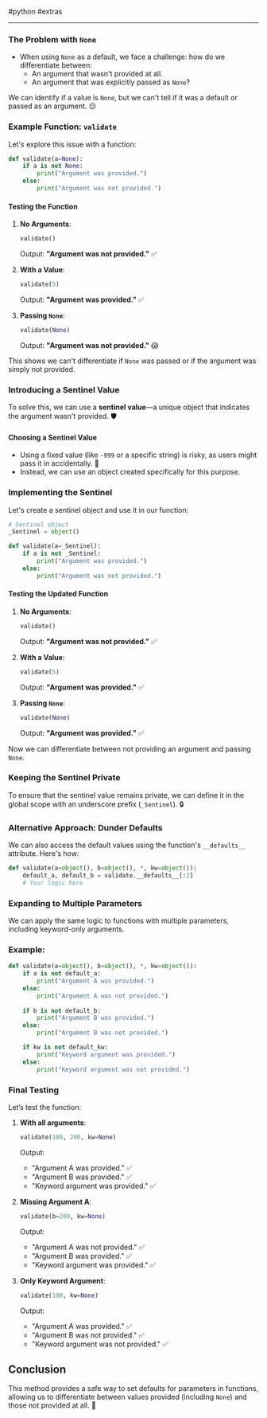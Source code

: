 #python #extras 

---
### The Problem with `None`
- When using `None` as a default, we face a challenge: how do we differentiate between:
  - An argument that wasn't provided at all.
  - An argument that was explicitly passed as `None`?
  
We can identify if a value is `None`, but we can't tell if it was a default or passed as an argument. 😕

### Example Function: `validate`
Let's explore this issue with a function:

```python
def validate(a=None):
    if a is not None:
        print("Argument was provided.")
    else:
        print("Argument was not provided.")
```

#### Testing the Function
1. **No Arguments**: 
   ```python
   validate()
   ```
   Output: **"Argument was not provided."** ✅

2. **With a Value**: 
   ```python
   validate(5)
   ```
   Output: **"Argument was provided."** ✅

3. **Passing `None`**: 
   ```python
   validate(None)
   ```
   Output: **"Argument was not provided."** 😱

This shows we can't differentiate if `None` was passed or if the argument was simply not provided.

### Introducing a Sentinel Value
To solve this, we can use a **sentinel value**—a unique object that indicates the argument wasn't provided. 🛡️

#### Choosing a Sentinel Value
- Using a fixed value (like `-999` or a specific string) is risky, as users might pass it in accidentally. 😬
- Instead, we can use an object created specifically for this purpose.

### Implementing the Sentinel
Let's create a sentinel object and use it in our function:

```python
# Sentinel object
_Sentinel = object()

def validate(a=_Sentinel):
    if a is not _Sentinel:
        print("Argument was provided.")
    else:
        print("Argument was not provided.")
```

#### Testing the Updated Function
1. **No Arguments**: 
   ```python
   validate()
   ```
   Output: **"Argument was not provided."** ✅

2. **With a Value**: 
   ```python
   validate(5)
   ```
   Output: **"Argument was provided."** ✅

3. **Passing `None`**: 
   ```python
   validate(None)
   ```
   Output: **"Argument was provided."** ✅

Now we can differentiate between not providing an argument and passing `None`.

### Keeping the Sentinel Private
To ensure that the sentinel value remains private, we can define it in the global scope with an underscore prefix (`_Sentinel`). 🔒

### Alternative Approach: Dunder Defaults
We can also access the default values using the function's `__defaults__` attribute. Here's how:

```python
def validate(a=object(), b=object(), *, kw=object()):
    default_a, default_b = validate.__defaults__[:2]
    # Your logic here
```

### Expanding to Multiple Parameters
We can apply the same logic to functions with multiple parameters, including keyword-only arguments. 

### Example:
```python
def validate(a=object(), b=object(), *, kw=object()):
    if a is not default_a:
        print("Argument A was provided.")
    else:
        print("Argument A was not provided.")
    
    if b is not default_b:
        print("Argument B was provided.")
    else:
        print("Argument B was not provided.")

    if kw is not default_kw:
        print("Keyword argument was provided.")
    else:
        print("Keyword argument was not provided.")
```

### Final Testing
Let’s test the function:
1. **With all arguments**: 
   ```python
   validate(100, 200, kw=None)
   ```
   Output: 
   - "Argument A was provided." ✅
   - "Argument B was provided." ✅
   - "Keyword argument was provided." ✅

2. **Missing Argument A**: 
   ```python
   validate(b=200, kw=None)
   ```
   Output: 
   - "Argument A was not provided." ✅
   - "Argument B was provided." ✅
   - "Keyword argument was provided." ✅

3. **Only Keyword Argument**: 
   ```python
   validate(100, kw=None)
   ```
   Output: 
   - "Argument A was provided." ✅
   - "Argument B was not provided." ✅
   - "Keyword argument was not provided." ✅

## Conclusion
This method provides a safe way to set defaults for parameters in functions, allowing us to differentiate between values provided (including `None`) and those not provided at all. 🚀
